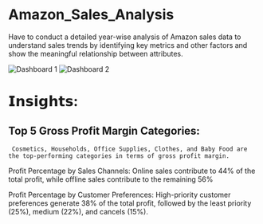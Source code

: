 # Amazon_Sales_Analysis

Have to conduct a detailed year-wise analysis of Amazon sales data to understand sales trends by identifying key metrics and other factors and show the meaningful relationship between attributes.

![Dashboard 1](https://github.com/CoderNitu/Amazon_Sales_Analysis/assets/87817227/3799a9d8-7f7d-4612-acf3-4bedb3f42a84)
![Dashboard 2](https://github.com/CoderNitu/Amazon_Sales_Analysis/assets/87817227/968ee29e-2313-4df2-8504-095fe528ce7e)

# 𝗜𝗻𝘀𝗶𝗴𝗵𝘁𝘀:

## Top 5 Gross Profit Margin Categories:
     Cosmetics, Households, Office Supplies, Clothes, and Baby Food are the top-performing categories in terms of gross profit margin.

Profit Percentage by Sales Channels:
    Online sales contribute to 44% of the total profit, 
    while offline sales contribute to the remaining 56%

Profit Percentage by Customer Preferences:
   High-priority customer preferences generate 38% 
   of the total profit, followed by the least priority 
   (25%), medium (22%), and cancels (15%).
